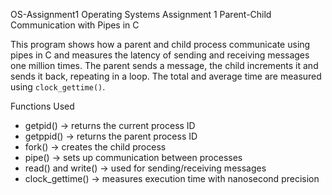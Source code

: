 OS-Assignment1
Operating Systems Assignment 1
Parent-Child Communication with Pipes in C

This program shows how a parent and child process communicate using pipes in C and measures the latency of sending and receiving messages one million times. The parent sends a message, the child increments it and sends it back, repeating in a loop. The total and average time are measured using `clock_gettime()`.

Functions Used

* getpid() → returns the current process ID
* getppid() → returns the parent process ID
* fork() → creates the child process
* pipe() → sets up communication between processes
* read() and write() → used for sending/receiving messages
* clock_gettime() → measures execution time with nanosecond precision
